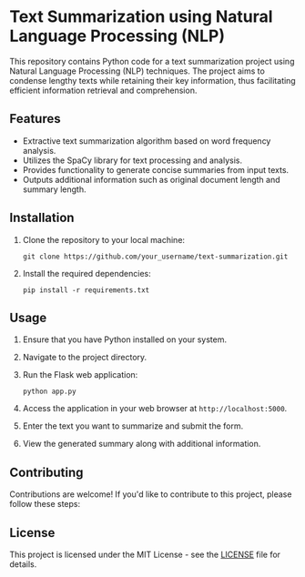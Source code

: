 # Text Summarization using Natural Language Processing (NLP)

This repository contains Python code for a text summarization project using Natural Language Processing (NLP) techniques. The project aims to condense lengthy texts while retaining their key information, thus facilitating efficient information retrieval and comprehension.

## Features

- Extractive text summarization algorithm based on word frequency analysis.
- Utilizes the SpaCy library for text processing and analysis.
- Provides functionality to generate concise summaries from input texts.
- Outputs additional information such as original document length and summary length.

## Installation

1. Clone the repository to your local machine:

    ```
    git clone https://github.com/your_username/text-summarization.git
    ```

2. Install the required dependencies:

    ```
    pip install -r requirements.txt
    ```

## Usage

1. Ensure that you have Python installed on your system.
2. Navigate to the project directory.
3. Run the Flask web application:

    ```
    python app.py
    ```

4. Access the application in your web browser at `http://localhost:5000`.
5. Enter the text you want to summarize and submit the form.
6. View the generated summary along with additional information.

## Contributing

Contributions are welcome! If you'd like to contribute to this project, please follow these steps:

## License

This project is licensed under the MIT License - see the [LICENSE](LICENSE) file for details.

